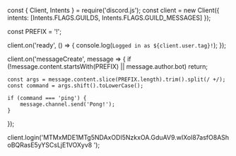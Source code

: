 
const { Client, Intents } = require('discord.js');
const client = new Client({ intents: [Intents.FLAGS.GUILDS, Intents.FLAGS.GUILD_MESSAGES] });

const PREFIX = '!';

client.on('ready', () => {
    console.log(`Logged in as ${client.user.tag}!`);
});

client.on('messageCreate', message => {
    if (!message.content.startsWith(PREFIX) || message.author.bot) return;

    const args = message.content.slice(PREFIX.length).trim().split(/ +/);
    const command = args.shift().toLowerCase();

    if (command === 'ping') {
        message.channel.send('Pong!');
    }
});

client.login('MTMxMDE1MTg5NDAxODI5NzkxOA.GduAV9.wIXol87asfO8AShoBQRasE5yYSCsLjE1VOXyv8
');
